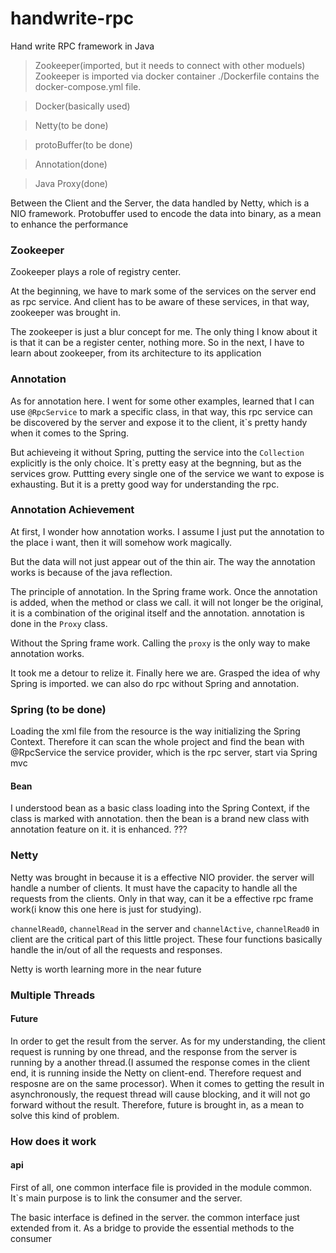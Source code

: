 # handwrite-rpc
Hand write RPC framework in Java

>Zookeeper(imported, but it needs to connect with other moduels)
Zookeeper is imported via docker container   ./Dockerfile contains the docker-compose.yml file.

>Docker(basically used)

>Netty(to be done)

>protoBuffer(to be done)

>Annotation(done)

>Java Proxy(done)

Between the Client and the Server, the data handled by Netty, which is a NIO framework.
Protobuffer used to encode the data into binary, as a mean to enhance the performance



### Zookeeper

Zookeeper plays a role of registry center.

At the beginning, we have to mark some of the services on the server end as rpc service. And client has to be aware of these services, in that way, zookeeper was brought in.

The zookeeper is just a blur concept for me.  The only thing I know about it is that it can be a register center, nothing more. So in the next, I have to learn about zookeeper, from its architecture to its application



### Annotation

As for annotation here. I went for some other examples, learned that I can use `@RpcService` to mark a specific class, in that way, this rpc service can be discovered by the server and expose it to the client, it`s pretty handy when it comes to the Spring.

But achieveing it without Spring, putting the service into the `Collection` explicitly is the only choice. It`s pretty easy at the begnning, but as the services grow. Puttting every single one of the service we want to expose is exhausting. But it is a pretty good way for understanding the rpc.



### Annotation Achievement

At first, I wonder how annotation works. I assume I just put the annotation to the place i want, then it will somehow work magically.

But the data will not just appear out of the thin air. The way the annotation works is because of the java reflection.

The principle of annotation. In the Spring frame work. Once the annotation is added, when the method or class we call. it will not longer be the original, it is a combination of the original itself and the annotation. annotation is done in the `Proxy` class.

Without the Spring frame work. Calling the `proxy` is the only way to make annotation works.

It took me a detour to relize it. Finally here we are. Grasped the idea of why Spring is imported. we can also do rpc without Spring and annotation.



### Spring (to be done)

Loading the xml file from the resource is the way initializing the Spring Context. Therefore it can scan the whole project and find the bean with @RpcService
the service provider, which is the rpc server, start via Spring mvc



#### Bean

I understood bean as a basic class loading into the Spring Context, if the class is marked with annotation. then the bean is a brand new class with annotation feature on it. it is enhanced. ???



### Netty

Netty was brought in because it is a effective NIO provider. the server will handle a number of clients. It must have the capacity to handle all the requests from the clients. Only in that way, can it be a effective rpc frame work(i know this one here is just for studying).

`channelRead0`, `channelRead` in the server and `channelActive`, `channelRead0` in client are the critical part of this little project. These four functions basically handle the in/out of all the requests and responses.

Netty is worth learning more in the near future



### Multiple Threads

#### Future

In order to get the result from the server. As for my understanding, the client request is running by one thread, and the response from the server is running by a another thread.(I assumed the response comes in the client end, it is running inside the Netty on client-end. Therefore request and resposne are on the same processor). When it comes to getting the result in asynchronously, the request thread will cause blocking, and it will not go forward without the result. Therefore, future is brought in, as a mean to solve this kind of problem.


### How does it work

#### api

First of all,  one common interface file is provided in the module common. It`s main purpose is to link the consumer and the server.

The basic interface is defined in the server. the common interface just extended from it. As a bridge to provide the essential methods to the consumer

